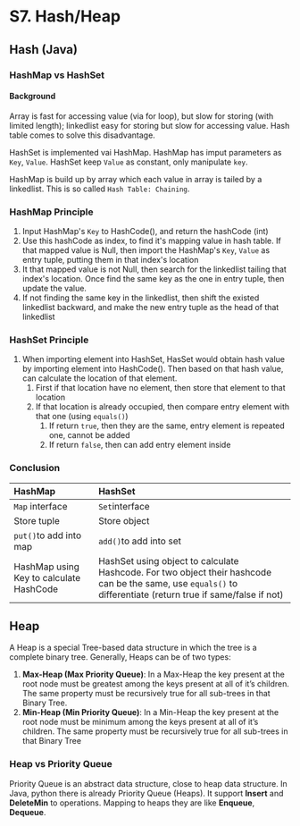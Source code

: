 # S7. Hash/Heap

## Hash \(Java\)

### HashMap vs HashSet

#### Background

Array is fast for accessing value \(via for loop\), but slow for storing \(with limited length\); linkedlist easy for storing but slow for accessing value. Hash table comes  to solve this disadvantage.

HashSet is implemented vai HashMap. HashMap has imput parameters as `Key`, `Value`. HashSet keep `Value` as constant, only manipulate `key`.

HashMap is build up by array which each value in array is tailed by a linkedlist. This is so called `Hash Table: Chaining`. 

### HashMap Principle

1. Input HashMap's `Key` to HashCode\(\), and return the hashCode \(int\)
2. Use this hashCode as index, to find it's mapping value in hash table. If that mapped value is Null, then import the HashMap's `Key`, `Value` as entry tuple, putting them in that index's location
3. It that mapped value is not Null, then search for the linkedlist tailing that index's location. Once find the same key as the one in entry tuple, then update the value.
4. If not finding the same key in the linkedlist, then shift the existed linkedlist backward, and make the new entry tuple as the head of that linkedlist

### HashSet Principle

1. When importing element into HashSet, HasSet would obtain hash value by importing element into HashCode\(\). Then based on that hash value, can calculate the location of that element. 
   1. First if that location have no element, then store that element to that location
   2. If that location is already occupied, then compare entry element with that one \(using `equals()`\)
      1. If return `true`, then they are the same, entry element is repeated one, cannot be added 
      2. If return `false`, then can add entry element inside

### Conclusion

| HashMap | HashSet |
| :--- | :--- |
| `Map` interface | `Set`interface |
| Store tuple | Store object |
| `put()`to add into map | `add()`to add into set |
| HashMap using Key to calculate HashCode | HashSet using object to calculate Hashcode. For two object their hashcode can be the same, use `equals()` to differentiate  \(return true if same/false if not\) |

## Heap

A Heap is a special Tree-based data structure in which the tree is a complete binary tree. Generally, Heaps can be of two types:

1. **Max-Heap \(Max Priority Queue\)**: In a Max-Heap the key present at the root node must be greatest among the keys present at all of it’s children. The same property must be recursively true for all sub-trees in that Binary Tree.
2. **Min-Heap \(Min Priority Queue\)**: In a Min-Heap the key present at the root node must be minimum among the keys present at all of it’s children. The same property must be recursively true for all sub-trees in that Binary Tree

### Heap vs Priority Queue

Priority Queue is an abstract data structure, close to heap data structure. In Java, python there is already Priority Queue \(Heaps\). It support **Insert** and **DeleteMin** to operations. Mapping to heaps they are like **Enqueue**, **Dequeue**. 





